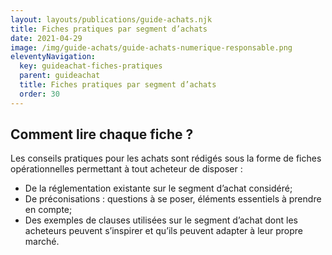 ```yaml
---
layout: layouts/publications/guide-achats.njk
title: Fiches pratiques par segment d’achats
date: 2021-04-29
image: /img/guide-achats/guide-achats-numerique-responsable.png
eleventyNavigation:
  key: guideachat-fiches-pratiques
  parent: guideachat
  title: Fiches pratiques par segment d’achats
  order: 30
---
```


## Comment lire chaque fiche ?</h2>

Les conseils pratiques pour les achats sont rédigés sous la forme de fiches opérationnelles permettant à tout acheteur de disposer :

* De la réglementation existante sur le segment d’achat considéré;
* De préconisations : questions à se poser, éléments essentiels à prendre en compte;
* Des exemples de clauses utilisées sur le segment d’achat dont les acheteurs peuvent s’inspirer et qu’ils peuvent adapter à leur propre marché.